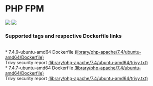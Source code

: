 # PHP FPM
[![](https://images.microbadger.com/badges/image/antonchernik/php-apache.svg)](https://microbadger.com/images/antonchernik/php-apache)
[![](https://images.microbadger.com/badges/version/antonchernik/php-apache.svg)](https://microbadger.com/images/antonchernik/php-apache)
### Supported tags and respective Dockerfile links
<br/>* 7.4.9-ubuntu-amd64 Dockerfile [(library/php-apache/7.4/ubuntu-amd64/Dockerfile)](https://github.com/antonchernik/docker/blob/php-apache-v7.4.9/library/php-apache/7.4/ubuntu-amd64/Dockerfile)<br />Trivy security report [(library/php-apache/7.4/ubuntu-amd64/trivy.txt)](https://github.com/antonchernik/docker/blob/php-apache-v7.4.9/library/php-apache/7.4/ubuntu-amd64/trivy.txt)<br />* 7.4.7-ubuntu-amd64 Dockerfile [(library/php-apache/7.4/ubuntu-amd64/Dockerfile)](https://github.com/antonchernik/docker/blob/php-apache-v7.4.7/library/php-apache/7.4/ubuntu-amd64/Dockerfile)<br />Trivy security report [(library/php-apache/7.4/ubuntu-amd64/trivy.txt)](https://github.com/antonchernik/docker/blob/php-apache-v7.4.7/library/php-apache/7.4/ubuntu-amd64/trivy.txt)<br />